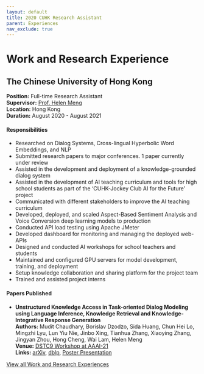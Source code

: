 ```yaml
---
layout: default
title: 2020 CUHK Research Assistant
parent: Experiences
nav_exclude: true
---
```

# Work and Research Experience

## The Chinese University of Hong Kong
**Position:** Full-time Research Assistant  
**Supervisor:** [Prof. Helen Meng](https://www.se.cuhk.edu.hk/people/academic-staff/prof-meng-mei-ling-helen/)  
**Location:** Hong Kong  
**Duration:** August 2020 - August 2021  

#### Responsibilities
*	Researched on Dialog Systems, Cross-lingual Hyperbolic Word Embeddings, and NLP
*	Submitted research papers to major conferences. 1 paper currently under review
*	Assisted in the development and deployment of a knowledge-grounded dialog system
*	Assisted in the development of AI teaching curriculum and tools for high school students as part of the ‘CUHK-Jockey Club AI for the Future’ project
*	Communicated with different stakeholders to improve the AI teaching curriculum
*	Developed, deployed, and scaled Aspect-Based Sentiment Analysis and Voice Conversion deep learning models to production
*	Conducted API load testing using Apache JMeter
*	Developed dashboard for monitoring and managing the deployed web-APIs
*	Designed and conducted AI workshops for school teachers and students
*	Maintained and configured GPU servers for model development, training, and deployment
*	Setup knowledge collaboration and sharing platform for the project team
*	Trained and assisted project interns

#### Papers Published
- __Unstructured Knowledge Access in Task-oriented Dialog Modeling using Language Inference, Knowledge Retrieval and Knowledge-Integrative Response Generation__  
__Authors:__ Mudit Chaudhary, Borislav Dzodzo, Sida Huang, Chun Hei Lo, Mingzhi Lyu, Lun Yiu Nie, Jinbo Xing, Tianhua Zhang, Xiaoying Zhang, Jingyan Zhou, Hong Cheng, Wai Lam, Helen Meng  
__Venue:__  [DSTC9 Workshop at AAAI-21](https://dstc9.dstc.community/aaai-21-workshop)  
__Links:__ [arXiv](https://arxiv.org/abs/2101.06066), [dblp](https://dblp.org/rec/journals/corr/abs-2101-06066), [Poster Presentation](/assets/documents/Poster_DSTC9_AAAI21.pdf)

[View all Work and Research Experiences](https://muditchaudhary.github.io/docs/experiences/)